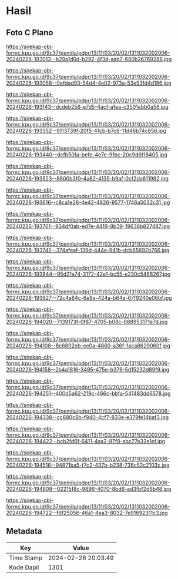 # Hasil

## Foto C Plano

https://sirekap-obj-formc.kpu.go.id/9c37/pemilu/pdpr/13/11/03/20/02/1311032002006-20240226-193013--b29a1d0d-b292-4f3d-aab7-680b26769288.jpg

https://sirekap-obj-formc.kpu.go.id/9c37/pemilu/pdpr/13/11/03/20/02/1311032002006-20240226-193058--0efdad93-54d4-4e02-973a-53e53fd4d186.jpg

https://sirekap-obj-formc.kpu.go.id/9c37/pemilu/pdpr/13/11/03/20/02/1311032002006-20240226-193143--dcdeb256-e7d5-4acf-a1ea-c3501ebb0a56.jpg

https://sirekap-obj-formc.kpu.go.id/9c37/pemilu/pdpr/13/11/03/20/02/1311032002006-20240226-193352--9113739f-20f5-41cb-b7c6-11d46b74c656.jpg

https://sirekap-obj-formc.kpu.go.id/9c37/pemilu/pdpr/13/11/03/20/02/1311032002006-20240226-193440--dcfb50fa-befe-4e7e-91bc-20c9d6f18405.jpg

https://sirekap-obj-formc.kpu.go.id/9c37/pemilu/pdpr/13/11/03/20/02/1311032002006-20240226-193523--8600b3f0-4a82-4135-b9af-0cf2da611982.jpg

https://sirekap-obj-formc.kpu.go.id/9c37/pemilu/pdpr/13/11/03/20/02/1311032002006-20240226-193616--c8ca1e26-4e42-4826-9577-1746a5032c31.jpg

https://sirekap-obj-formc.kpu.go.id/9c37/pemilu/pdpr/13/11/03/20/02/1311032002006-20240226-193701--934df0ab-ed7e-4419-8b39-19636b827487.jpg

https://sirekap-obj-formc.kpu.go.id/9c37/pemilu/pdpr/13/11/03/20/02/1311032002006-20240226-193742--374afeaf-139d-444a-941b-dcb85692b766.jpg

https://sirekap-obj-formc.kpu.go.id/9c37/pemilu/pdpr/13/11/03/20/02/1311032002006-20240226-193844--95d21a74-3172-42e1-bc55-e230c5468267.jpg

https://sirekap-obj-formc.kpu.go.id/9c37/pemilu/pdpr/13/11/03/20/02/1311032002006-20240226-193927--72c4a84c-6e9a-424a-b64e-67f9240e06bf.jpg

https://sirekap-obj-formc.kpu.go.id/9c37/pemilu/pdpr/13/11/03/20/02/1311032002006-20240226-194020--7139173f-0f87-4705-b08c-088953171e7d.jpg

https://sirekap-obj-formc.kpu.go.id/9c37/pemilu/pdpr/13/11/03/20/02/1311032002006-20240226-194108--8c6802eb-ee0a-4860-a36f-1aca8629060f.jpg

https://sirekap-obj-formc.kpu.go.id/9c37/pemilu/pdpr/13/11/03/20/02/1311032002006-20240226-194158--2b4a1816-3495-475e-b379-5d15232d89f9.jpg

https://sirekap-obj-formc.kpu.go.id/9c37/pemilu/pdpr/13/11/03/20/02/1311032002006-20240226-194251--400d5a62-219c-466c-bbfa-541483dd6578.jpg

https://sirekap-obj-formc.kpu.go.id/9c37/pemilu/pdpr/13/11/03/20/02/1311032002006-20240226-194338--cc680c8b-f940-4cf7-833e-e379fe14baf3.jpg

https://sirekap-obj-formc.kpu.go.id/9c37/pemilu/pdpr/13/11/03/20/02/1311032002006-20240226-194422--bcb2fd6f-6411-4aa2-87f8-abc77e32e1ef.jpg

https://sirekap-obj-formc.kpu.go.id/9c37/pemilu/pdpr/13/11/03/20/02/1311032002006-20240226-194516--94871ba5-f7c2-437b-b238-736c52c2103c.jpg

https://sirekap-obj-formc.kpu.go.id/9c37/pemilu/pdpr/13/11/03/20/02/1311032002006-20240226-194608--02215f8c-9896-4070-8bd6-ad3fbf2d6b48.jpg

https://sirekap-obj-formc.kpu.go.id/9c37/pemilu/pdpr/13/11/03/20/02/1311032002006-20240226-194722--f6f25056-46a1-4ea3-8032-7e91692311c3.jpg


## Metadata

| Key        | Value               |
| ---------- | ------------------- |
| Time Stamp | 2024-02-26 20:03:49 |
| Kode Dapil | 1301                |




